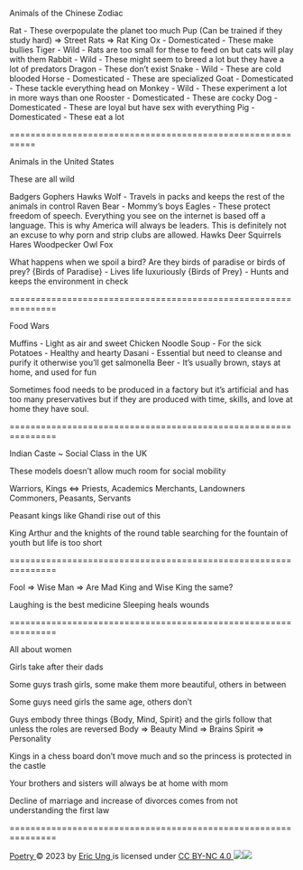 Animals of the Chinese Zodiac

Rat - These overpopulate the planet too much
	Pup (Can be trained if they study hard) => Street Rats  => Rat King
Ox - Domesticated - These make bullies
Tiger - Wild - Rats are too small for these to feed on but cats will play with them
Rabbit - Wild - These might seem to breed a lot but they have a lot of predators
Dragon - These don’t exist
Snake - Wild - These are cold blooded
Horse - Domesticated - These are specialized
Goat - Domesticated - These tackle everything head on
Monkey - Wild - These experiment a lot in more ways than one
Rooster - Domesticated - These are cocky
Dog - Domesticated - These are loyal but have sex with everything
Pig - Domesticated - These eat a lot

===========================================================

Animals in the United States

These are all wild

Badgers
Gophers
Hawks
Wolf - Travels in packs and keeps the rest of the animals in control
Raven
Bear - Mommy’s boys
Eagles - These protect freedom of speech. Everything you see on the internet is based off a language. This is why America will always be leaders. This is definitely not an excuse to why porn and strip clubs are allowed.
Hawks
Deer
Squirrels
Hares
Woodpecker
Owl
Fox

What happens when we spoil a bird? Are they birds of paradise or birds of prey?
{Birds of Paradise} - Lives life luxuriously
{Birds of Prey} - Hunts and keeps the environment in check

===============================================================


Food Wars

Muffins - Light as air and sweet
Chicken Noodle Soup - For the sick
Potatoes - Healthy and hearty
Dasani - Essential but need to cleanse and purify it otherwise you’ll get salmonella
Beer - It’s usually brown, stays at home, and used for fun

Sometimes food needs to be produced in a factory but it’s artificial and has too many preservatives but if they are produced with time, skills, and love at home they have soul.

===============================================================

Indian Caste ~ Social Class in the UK

These models doesn’t allow much room for social mobility

Warriors, Kings ⇔ Priests, Academics
Merchants, Landowners
Commoners, Peasants, Servants

Peasant kings like Ghandi rise out of this

King Arthur and the knights of the round table searching for the fountain of youth but life is too short

===============================================================

Fool => Wise Man => Are Mad King and Wise King the same?

Laughing is the best medicine
Sleeping heals wounds

===============================================================

All about women

Girls take after their dads

Some guys trash girls, some make them more beautiful, others in between

Some guys need girls the same age, others don’t

Guys embody three things {Body, Mind, Spirit} and the girls follow that unless the roles are reversed
Body => Beauty
Mind => Brains
Spirit => Personality

Kings in a chess board don’t move much and so the princess is protected in the castle

Your brothers and sisters will always be at home with mom

Decline of marriage and increase of divorces comes from not understanding the first law

===============================================================

[Poetry ](https://github.com/ericung/notesaboutlife)© 2023 by [Eric Ung ](https://github.com/ericung)is licensed under [CC BY-NC 4.0 ![](https://chooser-beta.creativecommons.org/img/cc-logo.f0ab4ebe.svg)![](https://chooser-beta.creativecommons.org/img/cc-by.21b728bb.svg)](http://creativecommons.org/licenses/by-nc/4.0/?ref=chooser-v1)

